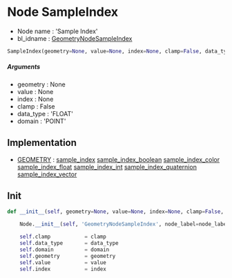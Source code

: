 # Node SampleIndex

- Node name : 'Sample Index'
- bl_idname : [GeometryNodeSampleIndex](https://docs.blender.org/api/current/bpy.types.GeometryNodeSampleIndex.html)


``` python
SampleIndex(geometry=None, value=None, index=None, clamp=False, data_type='FLOAT', domain='POINT', node_label=None, node_color=None)
```
##### Arguments

- geometry : None
- value : None
- index : None
- clamp : False
- data_type : 'FLOAT'
- domain : 'POINT'

## Implementation

- [GEOMETRY](/docs/GeoNodes/socket_GEOMETRY.md) : [sample_index](/docs/GeoNodes/socket_GEOMETRY.md#sample_index) [sample_index_boolean](/docs/GeoNodes/socket_GEOMETRY.md#sample_index_boolean) [sample_index_color](/docs/GeoNodes/socket_GEOMETRY.md#sample_index_color) [sample_index_float](/docs/GeoNodes/socket_GEOMETRY.md#sample_index_float) [sample_index_int](/docs/GeoNodes/socket_GEOMETRY.md#sample_index_int) [sample_index_quaternion](/docs/GeoNodes/socket_GEOMETRY.md#sample_index_quaternion) [sample_index_vector](/docs/GeoNodes/socket_GEOMETRY.md#sample_index_vector)

## Init

``` python
def __init__(self, geometry=None, value=None, index=None, clamp=False, data_type='FLOAT', domain='POINT', node_label=None, node_color=None):

    Node.__init__(self, 'GeometryNodeSampleIndex', node_label=node_label, node_color=node_color)

    self.clamp           = clamp
    self.data_type       = data_type
    self.domain          = domain
    self.geometry        = geometry
    self.value           = value
    self.index           = index
```
